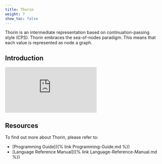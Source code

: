 ```yaml
---
title: Thorin
weight: 7
show_toc: false
---
```


Thorin is an intermediate representation based on continuation-passing style (CPS).
Thorin embraces the sea-of-nodes paradigm.
This means that each value is represented as node a graph.

## Introduction

<div class="article__video article__video--16by9">
<iframe src="https://www.youtube.com/embed/ms3u6b7eiEw" frameborder="0" allowfullscreen></iframe>
</div>

## Resources

To find out more about Thorin, please refer to:
- [Programming Guide]({% link Programming-Guide.md %})
- [Language Reference Manual]({% link Language-Reference-Manual.md %})
